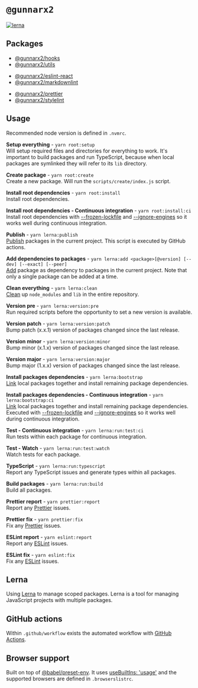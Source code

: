 # `@gunnarx2`

[![lerna](https://img.shields.io/badge/maintained%20with-lerna-cc00ff.svg)](https://lerna.js.org/)

## Packages

- [@gunnarx2/hooks](https://github.com/gunnarx2/gunnarx2-mono/tree/master/packages/hooks)
- [@gunnarx2/utils](https://github.com/gunnarx2/gunnarx2-mono/tree/master/packages/utils)
<!-- markdownlint-disable-next-line MD044 -->
- [@gunnarx2/eslint-react](https://github.com/gunnarx2/gunnarx2-mono/tree/master/packages/eslint-react)
- [@gunnarx2/markdownlint](https://github.com/gunnarx2/gunnarx2-mono/tree/master/packages/markdownlint)
<!-- markdownlint-disable-next-line MD044 -->
- [@gunnarx2/prettier](https://github.com/gunnarx2/gunnarx2-mono/tree/master/packages/prettier)
- [@gunnarx2/stylelint](https://github.com/gunnarx2/gunnarx2-mono/tree/master/packages/stylelint)

## Usage

Recommended node version is defined in `.nvmrc`.

**Setup everything** - `yarn root:setup`  
Will setup required files and directories for everything to work. It's important
to build packages and run TypeScript, because when local packages are symlinked
they will refer to its `lib` directory.

**Create package** - `yarn root:create`  
Create a new package. Will run the `scripts/create/index.js` script.

**Install root dependencies** - `yarn root:install`  
Install root dependencies.

**Install root dependencies - Continuous integration** -
`yarn root:install:ci`  
Install root dependencies with [--frozen-lockfile](https://classic.yarnpkg.com/en/docs/cli/install/#toc-yarn-install-frozen-lockfile)
and [--ignore-engines](https://classic.yarnpkg.com/en/docs/cli/install/#toc-yarn-install-ignore-engines)
so it works well during continuous integration.

**Publish** - `yarn lerna:publish`  
[Publish](https://github.com/lerna/lerna/tree/main/commands/publish) packages in
the current project. This script is executed by GitHub actions.

**Add dependencies to packages** -
`yarn lerna:add <package>[@version] [--dev] [--exact] [--peer]`  
[Add](https://github.com/lerna/lerna/tree/main/commands/add) package as dependency
to packages in the current project. Note that only a single package can be added
at a time.

**Clean everything** - `yarn lerna:clean`  
[Clean](https://github.com/lerna/lerna/tree/main/commands/clean) up `node_modules`
and `lib` in the entire repository.

**Version pre** - `yarn lerna:version:pre`  
Run required scripts before the opportunity to set a new version is available.

**Version patch** - `yarn lerna:version:patch`  
Bump patch (x.x.1) version of packages changed since the last release.

**Version minor** - `yarn lerna:version:minor`  
Bump minor (x.1.x) version of packages changed since the last release.

**Version major** - `yarn lerna:version:major`  
Bump major (1.x.x) version of packages changed since the last release.

**Install packages dependencies** - `yarn lerna:bootstrap`  
[Link](https://github.com/lerna/lerna/tree/main/commands/bootstrap) local packages
together and install remaining package dependencies.

**Install packages dependencies - Continuous integration** -
`yarn lerna:bootstrap:ci`  
[Link](https://github.com/lerna/lerna/tree/main/commands/bootstrap) local packages
together and install remaining package dependencies. Executed with [--frozen-lockfile](https://classic.yarnpkg.com/en/docs/cli/install/#toc-yarn-install-frozen-lockfile)
and [--ignore-engines](https://classic.yarnpkg.com/en/docs/cli/install/#toc-yarn-install-ignore-engines)
so it works well during continuous integration.

**Test - Continuous integration** - `yarn lerna:run:test:ci`  
Run tests within each package for continuous integration.

**Test - Watch** - `yarn lerna:run:test:watch`  
Watch tests for each package.

**TypeScript** - `yarn lerna:run:typescript`  
Report any TypeScript issues and generate types within all packages.

**Build packages** - `yarn lerna:run:build`  
Build all packages.

**Prettier report** - `yarn prettier:report`  
Report any [Prettier](https://prettier.io/) issues.

**Prettier fix** - `yarn prettier:fix`  
Fix any [Prettier](https://prettier.io/) issues.

**ESLint report** - `yarn eslint:report`  
Report any [ESLint](https://eslint.org/) issues.

**ESLint fix** - `yarn eslint:fix`  
Fix any [ESLint](https://eslint.org/) issues.

## Lerna

Using [Lerna](https://github.com/lerna/lerna) to manage scoped packages. Lerna is
a tool for managing JavaScript projects with multiple packages.

## GitHub actions

Within `.github/workflow` exists the automated workflow with [GitHub Actions](https://github.com/features/actions).

## Browser support

Built on top of [@babel/preset-env](https://babeljs.io/docs/en/babel-preset-env).
It uses [useBuiltIns: 'usage'](https://babeljs.io/docs/en/babel-preset-env#usebuiltins-usage)
and the supported browsers are defined in `.browserslistrc`.
